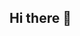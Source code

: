 ## Hi there 👋

<!--
**melki-12345/melki-12345** is a ✨ _special_ ✨ repository because its `README.md` (this file) appears on your GitHub profile.

Here are some ideas to get you started:

- 🔭 I’m currently working on building a personal portfolio website.
- 🌱 I’m currently learning Java Script.
- 👯 I’m looking to collaborate on creative UI designs.
- 🤔 I’m looking for help with building real-world projects to strengthen my portfolio.
- 💬 Ask me about Java/Java Script/HTML/CSS/Python.
- 📫 How to reach me: melkihirumalee@gmail.com
- 😄 Pronouns: she/her
- ⚡ Fun fact: Debugging is my version of a puzzle game.
-->
